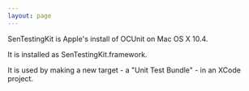 ```yaml
---
layout: page
---
```


SenTestingKit is Apple's install of OCUnit on Mac  OS X 10.4.

It is installed as SenTestingKit.framework.

It is used by making a new target - a "Unit Test Bundle" - in an XCode project.
